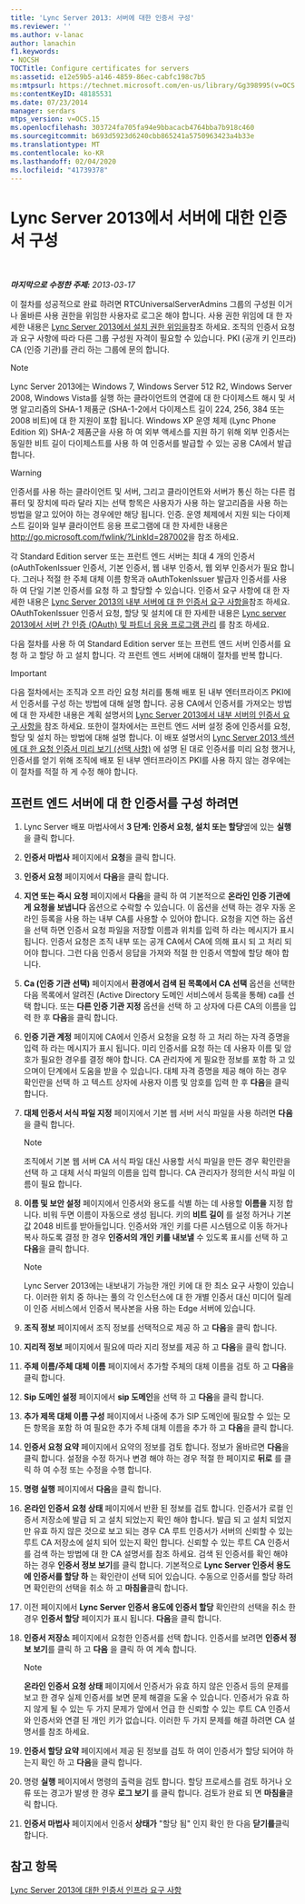 ```yaml
---
title: 'Lync Server 2013: 서버에 대한 인증서 구성'
ms.reviewer: ''
ms.author: v-lanac
author: lanachin
f1.keywords:
- NOCSH
TOCTitle: Configure certificates for servers
ms:assetid: e12e59b5-a146-4859-86ec-cabfc198c7b5
ms:mtpsurl: https://technet.microsoft.com/en-us/library/Gg398995(v=OCS.15)
ms:contentKeyID: 48185531
ms.date: 07/23/2014
manager: serdars
mtps_version: v=OCS.15
ms.openlocfilehash: 303724fa705fa94e9bbacacb4764bba7b918c460
ms.sourcegitcommit: b693d5923d6240cbb865241a5750963423a4b33e
ms.translationtype: MT
ms.contentlocale: ko-KR
ms.lasthandoff: 02/04/2020
ms.locfileid: "41739378"
---
```

<div data-xmlns="http://www.w3.org/1999/xhtml">

<div class="topic" data-xmlns="http://www.w3.org/1999/xhtml" data-msxsl="urn:schemas-microsoft-com:xslt" data-cs="http://msdn.microsoft.com/en-us/">

<div data-asp="http://msdn2.microsoft.com/asp">

# <a name="configure-certificates-for-servers-in-lync-server-2013"></a>Lync Server 2013에서 서버에 대한 인증서 구성

</div>

<div id="mainSection">

<div id="mainBody">

<span> </span>

_**마지막으로 수정한 주제:** 2013-03-17_

이 절차를 성공적으로 완료 하려면 RTCUniversalServerAdmins 그룹의 구성원 이거나 올바른 사용 권한을 위임한 사용자로 로그온 해야 합니다. 사용 권한 위임에 대 한 자세한 내용은 [Lync Server 2013에서 설치 권한 위임을](lync-server-2013-delegate-setup-permissions.md)참조 하세요. 조직의 인증서 요청과 요구 사항에 따라 다른 그룹 구성원 자격이 필요할 수 있습니다. PKI (공개 키 인프라) CA (인증 기관)를 관리 하는 그룹에 문의 합니다.

<div>


> [!NOTE]  
> Lync Server 2013에는 Windows 7, Windows Server 512 R2, Windows Server 2008, Windows Vista를 실행 하는 클라이언트의 연결에 대 한 다이제스트 해시 및 서명 알고리즘의 SHA-1 제품군 (SHA-1-2에서 다이제스트 길이 224, 256, 384 또는 2008 비트)에 대 한 지원이 포함 됩니다. Windows XP 운영 체제 (Lync Phone Edition 외) SHA-2 제품군을 사용 하 여 외부 액세스를 지원 하기 위해 외부 인증서는 동일한 비트 길이 다이제스트를 사용 하 여 인증서를 발급할 수 있는 공용 CA에서 발급 합니다.



</div>

<div>


> [!WARNING]  
> 인증서를 사용 하는 클라이언트 및 서버, 그리고 클라이언트와 서버가 통신 하는 다른 컴퓨터 및 장치에 따라 달라 지는 선택 항목은 사용자가 사용 하는 알고리즘을 사용 하는 방법을 알고 있어야 하는 경우에만 해당 됩니다. 인증. 운영 체제에서 지원 되는 다이제스트 길이와 일부 클라이언트 응용 프로그램에 대 한 자세한 내용은<A href="http://go.microsoft.com/fwlink/?linkid=287002">http://go.microsoft.com/fwlink/?LinkId=287002</A>을 참조 하세요.



</div>

각 Standard Edition server 또는 프런트 엔드 서버는 최대 4 개의 인증서 (oAuthTokenIssuer 인증서, 기본 인증서, 웹 내부 인증서, 웹 외부 인증서가 필요 합니다. 그러나 적절 한 주체 대체 이름 항목과 oAuthTokenIssuer 발급자 인증서를 사용 하 여 단일 기본 인증서를 요청 하 고 할당할 수 있습니다. 인증서 요구 사항에 대 한 자세한 내용은 [Lync Server 2013의 내부 서버에 대 한 인증서 요구 사항을](lync-server-2013-certificate-requirements-for-internal-servers.md)참조 하세요. OAuthTokenIssuer 인증서 요청, 할당 및 설치에 대 한 자세한 내용은 [Lync server 2013에서 서버 간 인증 (OAuth) 및 파트너 응용 프로그램 관리](lync-server-2013-managing-server-to-server-authentication-oauth-and-partner-applications.md) 를 참조 하세요.

다음 절차를 사용 하 여 Standard Edition server 또는 프런트 엔드 서버 인증서를 요청 하 고 할당 하 고 설치 합니다. 각 프런트 엔드 서버에 대해이 절차를 반복 합니다.

<div>


> [!IMPORTANT]  
> 다음 절차에서는 조직과 오프 라인 요청 처리를 통해 배포 된 내부 엔터프라이즈 PKI에서 인증서를 구성 하는 방법에 대해 설명 합니다. 공용 CA에서 인증서를 가져오는 방법에 대 한 자세한 내용은 계획 설명서의 <A href="lync-server-2013-certificate-requirements-for-internal-servers.md">Lync Server 2013에서 내부 서버의 인증서 요구 사항을</A> 참조 하세요. 또한이 절차에서는 프런트 엔드 서버 설정 중에 인증서를 요청, 할당 및 설치 하는 방법에 대해 설명 합니다. 이 배포 설명서의 <A href="lync-server-2013-request-certificates-in-advance-optional.md">Lync Server 2013 섹션에 대 한 요청 인증서 미리 보기 (선택 사항)</A> 에 설명 된 대로 인증서를 미리 요청 했거나, 인증서를 얻기 위해 조직에 배포 된 내부 엔터프라이즈 PKI를 사용 하지 않는 경우에는이 절차를 적절 하 게 수정 해야 합니다.



</div>

<div>

## <a name="to-configure-certificates-for-a-front-end-server"></a>프런트 엔드 서버에 대 한 인증서를 구성 하려면

1.  Lync Server 배포 마법사에서 **3 단계: 인증서 요청, 설치 또는 할당**옆에 있는 **실행** 을 클릭 합니다.

2.  **인증서 마법사** 페이지에서 **요청**을 클릭 합니다.

3.  **인증서 요청** 페이지에서 **다음**을 클릭 합니다.

4.  **지연 또는 즉시 요청** 페이지에서 **다음**을 클릭 하 여 기본적으로 **온라인 인증 기관에 게 요청을 보냅니다** 옵션으로 수락할 수 있습니다. 이 옵션을 선택 하는 경우 자동 온라인 등록을 사용 하는 내부 CA를 사용할 수 있어야 합니다. 요청을 지연 하는 옵션을 선택 하면 인증서 요청 파일을 저장할 이름과 위치를 입력 하 라는 메시지가 표시 됩니다. 인증서 요청은 조직 내부 또는 공개 CA에서 CA에 의해 표시 되 고 처리 되어야 합니다. 그런 다음 인증서 응답을 가져와 적절 한 인증서 역할에 할당 해야 합니다.

5.  **Ca (인증 기관 선택)** 페이지에서 **환경에서 검색 된 목록에서 CA 선택** 옵션을 선택한 다음 목록에서 알려진 (Active Directory 도메인 서비스에서 등록을 통해) ca를 선택 합니다. 또는 **다른 인증 기관 지정** 옵션을 선택 하 고 상자에 다른 CA의 이름을 입력 한 후 **다음**을 클릭 합니다.

6.  **인증 기관 계정** 페이지에 CA에서 인증서 요청을 요청 하 고 처리 하는 자격 증명을 입력 하 라는 메시지가 표시 됩니다. 미리 인증서를 요청 하는 데 사용자 이름 및 암호가 필요한 경우를 결정 해야 합니다. CA 관리자에 게 필요한 정보를 포함 하 고 있으며이 단계에서 도움을 받을 수 있습니다. 대체 자격 증명을 제공 해야 하는 경우 확인란을 선택 하 고 텍스트 상자에 사용자 이름 및 암호를 입력 한 후 **다음**을 클릭 합니다.

7.  **대체 인증서 서식 파일 지정** 페이지에서 기본 웹 서버 서식 파일을 사용 하려면 **다음**을 클릭 합니다.
    
    <div>
    

    > [!NOTE]  
    > 조직에서 기본 웹 서버 CA 서식 파일 대신 사용할 서식 파일을 만든 경우 확인란을 선택 하 고 대체 서식 파일의 이름을 입력 합니다. CA 관리자가 정의한 서식 파일 이름이 필요 합니다.

    
    </div>

8.  **이름 및 보안 설정** 페이지에서 인증서와 용도를 식별 하는 데 사용할 **이름을** 지정 합니다. 비워 두면 이름이 자동으로 생성 됩니다. 키의 **비트 길이** 를 설정 하거나 기본값 2048 비트를 받아들입니다. 인증서와 개인 키를 다른 시스템으로 이동 하거나 복사 하도록 결정 한 경우 **인증서의 개인 키를 내보낼** 수 있도록 표시를 선택 하 고 **다음**을 클릭 합니다.
    
    <div>
    

    > [!NOTE]  
    > Lync Server 2013에는 내보내기 가능한 개인 키에 대 한 최소 요구 사항이 있습니다. 이러한 위치 중 하나는 풀의 각 인스턴스에 대 한 개별 인증서 대신 미디어 릴레이 인증 서비스에서 인증서 복사본을 사용 하는 Edge 서버에 있습니다.

    
    </div>

9.  **조직 정보** 페이지에서 조직 정보를 선택적으로 제공 하 고 **다음**을 클릭 합니다.

10. **지리적 정보** 페이지에서 필요에 따라 지리 정보를 제공 하 고 **다음**을 클릭 합니다.

11. **주체 이름/주체 대체 이름** 페이지에서 추가할 주체의 대체 이름을 검토 하 고 **다음**을 클릭 합니다.

12. **Sip 도메인 설정** 페이지에서 **sip 도메인**을 선택 하 고 **다음**을 클릭 합니다.

13. **추가 제목 대체 이름 구성** 페이지에서 나중에 추가 SIP 도메인에 필요할 수 있는 모든 항목을 포함 하 여 필요한 추가 주체 대체 이름을 추가 하 고 **다음**을 클릭 합니다.

14. **인증서 요청 요약** 페이지에서 요약의 정보를 검토 합니다. 정보가 올바르면 **다음**을 클릭 합니다. 설정을 수정 하거나 변경 해야 하는 경우 적절 한 페이지로 **뒤로** 를 클릭 하 여 수정 또는 수정을 수행 합니다.

15. **명령 실행** 페이지에서 **다음**을 클릭 합니다.

16. **온라인 인증서 요청 상태** 페이지에서 반환 된 정보를 검토 합니다. 인증서가 로컬 인증서 저장소에 발급 되 고 설치 되었는지 확인 해야 합니다. 발급 되 고 설치 되었지만 유효 하지 않은 것으로 보고 되는 경우 CA 루트 인증서가 서버의 신뢰할 수 있는 루트 CA 저장소에 설치 되어 있는지 확인 합니다. 신뢰할 수 있는 루트 CA 인증서를 검색 하는 방법에 대 한 CA 설명서를 참조 하세요. 검색 된 인증서를 확인 해야 하는 경우 **인증서 정보 보기**를 클릭 합니다. 기본적으로 **Lync Server 인증서 용도에 인증서를 할당 하** 는 확인란이 선택 되어 있습니다. 수동으로 인증서를 할당 하려면 확인란의 선택을 취소 하 고 **마침을**클릭 합니다.

17. 이전 페이지에서 **Lync Server 인증서 용도에 인증서 할당** 확인란의 선택을 취소 한 경우 **인증서 할당** 페이지가 표시 됩니다. **다음**을 클릭 합니다.

18. **인증서 저장소** 페이지에서 요청한 인증서를 선택 합니다. 인증서를 보려면 **인증서 정보 보기**를 클릭 하 고 **다음** 을 클릭 하 여 계속 합니다.
    
    <div>
    

    > [!NOTE]  
    > <STRONG>온라인 인증서 요청 상태</STRONG> 페이지에서 인증서가 유효 하지 않은 인증서 등의 문제를 보고 한 경우 실제 인증서를 보면 문제 해결을 도울 수 있습니다. 인증서가 유효 하지 않게 될 수 있는 두 가지 문제가 앞에서 언급 한 신뢰할 수 있는 루트 CA 인증서와 인증서와 연결 된 개인 키가 없습니다. 이러한 두 가지 문제를 해결 하려면 CA 설명서를 참조 하세요.

    
    </div>

19. **인증서 할당 요약** 페이지에서 제공 된 정보를 검토 하 여이 인증서가 할당 되어야 하는지 확인 하 고 **다음**을 클릭 합니다.

20. 명령 **실행** 페이지에서 명령의 출력을 검토 합니다. 할당 프로세스를 검토 하거나 오류 또는 경고가 발생 한 경우 **로그 보기** 를 클릭 합니다. 검토가 완료 되 면 **마침을**클릭 합니다.

21. **인증서 마법사** 페이지에서 인증서 **상태가** "할당 됨" 인지 확인 한 다음 **닫기를**클릭 합니다.

</div>

<div>

## <a name="see-also"></a>참고 항목


[Lync Server 2013에 대한 인증서 인프라 요구 사항](lync-server-2013-certificate-infrastructure-requirements.md)  
  

</div>

</div>

<span> </span>

</div>

</div>

</div>

